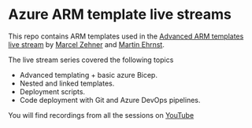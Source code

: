 # Azure ARM template live streams

This repo contains ARM templates used in the [Advanced ARM templates live stream](https://tiny.cc/armtstreams) by [Marcel Zehner](https://marcelzehner.ch) and [Martin Ehrnst](https://adatum.no).

The live stream series covered the following topics

- Advanced templating + basic azure Bicep.
- Nested and linked templates.
- Deployment scripts.
- Code deployment with Git and Azure DevOps pipelines.

You will find recordings from all the sessions on [YouTube](https://www.youtube.com/playlist?list=PLMe6dpu8mADJ1OV4usugfLK6yXY6hClQ5link)